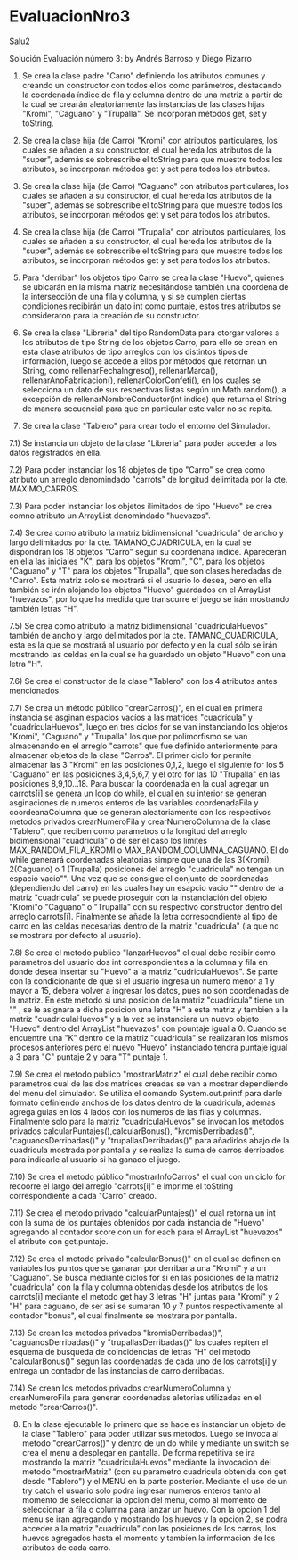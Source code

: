 # EvaluacionNro3
Salu2

Solución Evaluación número 3:
by Andrés Barroso y Diego Pizarro

1) Se crea la clase padre "Carro" definiendo los atributos comunes y creando un constructor con todos ellos como parámetros, 
destacando la coordenada índice de fila y columna dentro de una matriz a partir de la cual se crearán aleatoriamente las 
instancias de las clases hijas "Kromi", "Caguano" y "Trupalla". Se incorporan métodos get, set y toString. 

2) Se crea la clase hija (de Carro) "Kromi" con atributos particulares, los cuales se añaden a su constructor, el cual hereda los atributos de la "super", 
además se sobrescribe el toString para que muestre todos los atributos, se incorporan métodos get y set para todos los atributos.

3) Se crea la clase hija (de Carro) "Caguano" con atributos particulares, los cuales se añaden a su constructor, el cual hereda los atributos de la "super", 
además se sobrescribe el toString para que muestre todos los atributos, se incorporan métodos get y set para todos los atributos.

4) Se crea la clase hija (de Carro) "Trupalla" con atributos particulares, los cuales se añaden a su constructor, el cual hereda los atributos de la "super", 
además se sobrescribe el toString para que muestre todos los atributos, se incorporan métodos get y set para todos los atributos.

5) Para "derribar" los objetos tipo Carro se crea la clase "Huevo", quienes se ubicarán en la misma matriz necesitándose también una coordena de la 
intersección de una fila y columna, y si se cumplen ciertas condiciones recibirán un dato int como puntaje, estos tres atributos se consideraron para 
la creación de su constructor. 

6) Se crea la clase "Libreria" del tipo RandomData para otorgar valores a los atributos de tipo String de los objetos Carro, para ello se crean en esta clase
atributos de tipo arreglos con los distintos tipos de información, luego se accede a ellos por métodos que retornan un String, como rellenarFechaIngreso(), 
rellenarMarca(), rellenarAnoFabricacion(), rellenarColorConfeti(), en los cuales se selecciona un dato de sus respectivas listas según un Math.random(), 
a excepción de rellenarNombreConductor(int indice) que returna el String de manera secuencial para que en particular este valor no se repita. 

7) Se crea la clase "Tablero" para crear todo el entorno del Simulador.

7.1) Se instancia un objeto de la clase "Libreria" para poder acceder a los datos registrados en ella. 

7.2) Para poder instanciar los 18 objetos de tipo "Carro" se crea como atributo un arreglo denomindado "carrots" de longitud delimitada por 
la cte. MAXIMO_CARROS.

7.3) Para poder instanciar los objetos ilimitados de tipo "Huevo" se crea comno atributo un ArrayList denomindado "huevazos".

7.4) Se crea como atributo la matriz bidimensional "cuadricula" de ancho y largo delimitados por la cte. TAMANO_CUADRICULA, en la cual se dispondran los 18 objetos "Carro" segun 
su coordenana indice. Apareceran en ella las iniciales "K", para los objetos "Kromi", "C", para los objetos "Caguano" y "T" para los objetos "Trupalla", que son clases
heredadas de "Carro". Esta matriz solo se mostrará si el usuario lo desea, pero en ella también se irán alojando los objetos "Huevo" guardados en el ArrayList 
"huevazos", por lo que ha medida que transcurre el juego se irán mostrando también letras "H".

7.5) Se crea como atributo la matriz bidimensional "cuadriculaHuevos" también de ancho y largo delimitados por la cte. TAMANO_CUADRICULA, esta es la que se mostrará al usuario 
por defecto y en la cual sólo se irán mostrando las celdas en la cual se ha guardado un objeto "Huevo" con una letra "H". 

7.6) Se crea el constructor de la clase "Tablero" con los 4 atributos antes mencionados. 

7.7) Se crea un método público "crearCarros()", en el cual en primera instancia se asginan espacios vacíos a las matrices "cuadricula" y "cuadriculaHuevos", luego 
en tres ciclos for se van instanciando los objetos "Kromi", "Caguano" y "Trupalla" los que por polimorfismo se van almacenando en el arreglo "carrots" que fue definido
anteriormente para almacenar objetos de la clase "Carros". El primer ciclo for permite almacenar las 3 "Kromi" en las posiciones 0,1,2, luego el siguiente for los 5 "Caguano" en las 
posiciones 3,4,5,6,7, y el otro for las 10 "Trupalla" en las posiciones 8,9,10...18. Para buscar la coordenada en la cual agregar un carrots[i] se genera un loop do while, 
el cual en su interior se generan asginaciones de numeros enteros de las variables coordenadaFila y coordeanaColumna que se generan aleatoriamente con los respectivos metodos privados
crearNumeroFila y crearNumeroColumna de la clase "Tablero", que reciben como parametros o la longitud del arreglo bidimensional "cuadricula" o de ser el caso los limites MAX_RANDOM_FILA_KROMI 
o MAX_RANDOM_COLUMNA_CAGUANO. El do while generará coordenadas aleatorias simpre que una de las 3(Kromi), 2(Caguano) o 1 (Trupalla) posiciones del arreglo "cuadricula" no tengan un espacio vacio"". 
Una vez que se consigue el conjunto de coordenadas (dependiendo del carro) en las cuales hay un esapcio vacio "" dentro de la matriz "cuadricula" se puede proseguir con la instanciación 
del objeto "Kromi"o "Caguano" o "Trupalla" con su respectivo constructor dentro del arreglo carrots[i]. Finalmente se añade la letra correspondiente al tipo de carro en las celdas necesarias 
dentro de la matriz "cuadricula" (la que no se mostrara por defecto al usuario).

7.8) Se crea el metodo publico "lanzarHuevos" el cual debe recibir como parametros del usuario dos int correspondientes a la columna y fila en donde desea insertar su "Huevo"
a la matriz "cudriculaHuevos". Se parte con la condicionante de que si el usuario ingresa un numero menor a 1 y mayor a 15, debera volver a ingresar los datos, pues no 
son coordenadas de la matriz. En este metodo si una posicion de la matriz "cuadricula" tiene un "" , se le asignara a dicha posicion una letra "H" a esta matriz y tambien
a la matriz "cuadriculaHuevos" y a la vez se instanciara un nuevo objeto "Huevo" dentro del ArrayList "huevazos" con pountaje igual a 0. Cuando se encuentre una "K"
dentro de la matriz "cuadricula" se realizaran los mismos procesos anteriores pero el nuevo "Huevo" instanciado tendra puntaje igual a 3 para "C" puntaje 2 y para
"T" puntaje 1. 

7.9) Se crea el metodo público "mostrarMatriz" el cual debe recibir como parametros cual de las dos matrices creadas se van a mostrar dependiendo del menu del simulador. Se 
utiliza el comando System.out.printf para darle formato definiendo anchos de los datos dentro de la cuadricula, ademas agrega guias en los 4 lados con los numeros de 
las filas y columnas. Finalmente solo para la matriz "cuadriculaHuevos" se invocan los metodos privados calcularPuntajes(),calcularBonus(), "kromisDerribadas()", 
"caguanosDerribadas()" y "trupallasDerribadas()"  para añadirlos abajo de la cuadricula mostrada por pantalla y se realiza la suma de carros derribados para 
indicarle al usuario si ha ganado el juego.  

7.10) Se crea el metodo público "mostrarInfoCarros" el cual con un ciclo for recoorre el largo del arreglo "carrots[i]" e imprime el toString correspondiente a cada "Carro"
creado. 

7.11) Se crea el metodo privado "calcularPuntajes()" el cual retorna un int con la suma de los puntajes obtenidos por cada instancia de "Huevo" agregando al contador
score con un for each para el ArrayList "huevazos" el atributo con get.puntaje. 

7.12) Se crea el metodo privado "calcularBonus()" en el cual se definen en variables los puntos que se ganaran por derribar a una "Kromi" y a un "Caguano". Se busca mediante
ciclos for si en las posiciones de la matriz "cuadricula" con la fila y columna obtenidas desde los atributos de los carrots[i] mediante el metodo get hay 3 letras "H" 
juntas para "Kromi" y 2 "H" para caguano, de ser asi se sumaran 10 y 7 puntos respectivamente al contador "bonus", el cual finalmente se mostrara por pantalla. 

7.13) Se crean los metodos privados "kromisDerribadas()", "caguanosDerribadas()" y "trupallasDerribadas()" los cuales repiten el esquema de busqueda de coincidencias de 
letras "H" del metodo "calcularBonus()" segun las coordenadas de cada uno de los carrots[i] y entrega un contador de las instancias de carro derribadas.

7.14) Se crean los metodos privados crearNumeroColumna y crearNumeroFila para generar coordenadas aletorias utilizadas en el metodo "crearCarros()". 

8) En la clase ejecutable lo primero que se hace es instanciar un objeto de la clase "Tablero" para poder utilizar sus metodos. Luego se invoca al metodo 
"crearCarros()" y dentro de un do while y mediante un switch se crea el menu a desplegar en pantalla. De forma repetitiva se ira mostrando la matriz "cuadriculaHuevos"
mediante la invocacion del metodo "mostrarMatriz" (con su parametro cuadricula obtenida con get desde "Tablero") y el MENU en la parte posterior. Mediante el uso de un
try catch el usuario solo podra ingresar numeros enteros tanto al momento de seleccionar la opcion del menu, como al momento de seleccionar la fila o columna para lanzar
un huevo. Con la opcion 1 del menu se iran agregando y mostrando los huevos y la opcion 2, se podra acceder a la matriz "cuadricula" con las posiciones de los carros,
los huevos agregados hasta el momento y tambien la informacion de los atributos de cada carro. 





